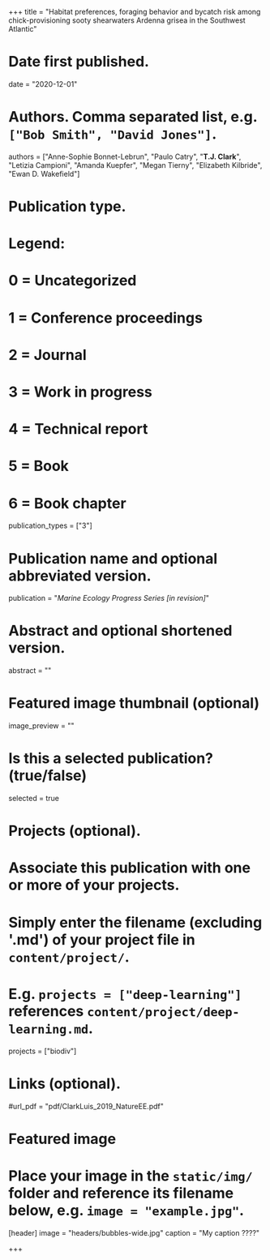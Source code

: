 +++
title = "Habitat preferences, foraging behavior and bycatch risk among chick-provisioning sooty shearwaters Ardenna grisea in the Southwest Atlantic"

# Date first published.
date = "2020-12-01"

# Authors. Comma separated list, e.g. `["Bob Smith", "David Jones"]`.
authors = ["Anne-Sophie Bonnet-Lebrun", "Paulo Catry", "**T.J. Clark**", "Letizia Campioni", "Amanda Kuepfer", "Megan Tierny", "Elizabeth Kilbride", "Ewan D. Wakefield"]

# Publication type.
# Legend:
# 0 = Uncategorized
# 1 = Conference proceedings
# 2 = Journal
# 3 = Work in progress
# 4 = Technical report
# 5 = Book
# 6 = Book chapter
publication_types = ["3"]

# Publication name and optional abbreviated version.
publication = "*Marine Ecology Progress Series [in revision]*"

# Abstract and optional shortened version.
abstract = ""

# Featured image thumbnail (optional)
image_preview = ""

# Is this a selected publication? (true/false)
selected = true

# Projects (optional).
#   Associate this publication with one or more of your projects.
#   Simply enter the filename (excluding '.md') of your project file in `content/project/`.
#   E.g. `projects = ["deep-learning"]` references `content/project/deep-learning.md`.
projects = ["biodiv"]

# Links (optional).
#url_pdf = "pdf/ClarkLuis_2019_NatureEE.pdf"



# Featured image
# Place your image in the `static/img/` folder and reference its filename below, e.g. `image = "example.jpg"`.
[header]
image = "headers/bubbles-wide.jpg"
caption = "My caption ????"

+++
